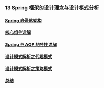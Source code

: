 ### 13 Spring 框架的设计理念与设计模式分析
>
#### [Spring 的骨骼架构](https://github.com/lu666666/notebooks/blob/master/java/javaweb/13/01.md)
>
#### [核心组件详解](https://github.com/lu666666/notebooks/blob/master/java/javaweb/13/02.md)
>
#### [Spring 中 AOP 的特性详解](https://github.com/lu666666/notebooks/blob/master/java/javaweb/13/03.md)
>
#### [设计模式解析之代理模式](https://github.com/lu666666/notebooks/blob/master/java/javaweb/13/04.md)
>
#### [设计模式解析之策略模式](https://github.com/lu666666/notebooks/blob/master/java/javaweb/13/05.md)
>
#### [总结](https://github.com/lu666666/notebooks/blob/master/java/javaweb/13/06.md)